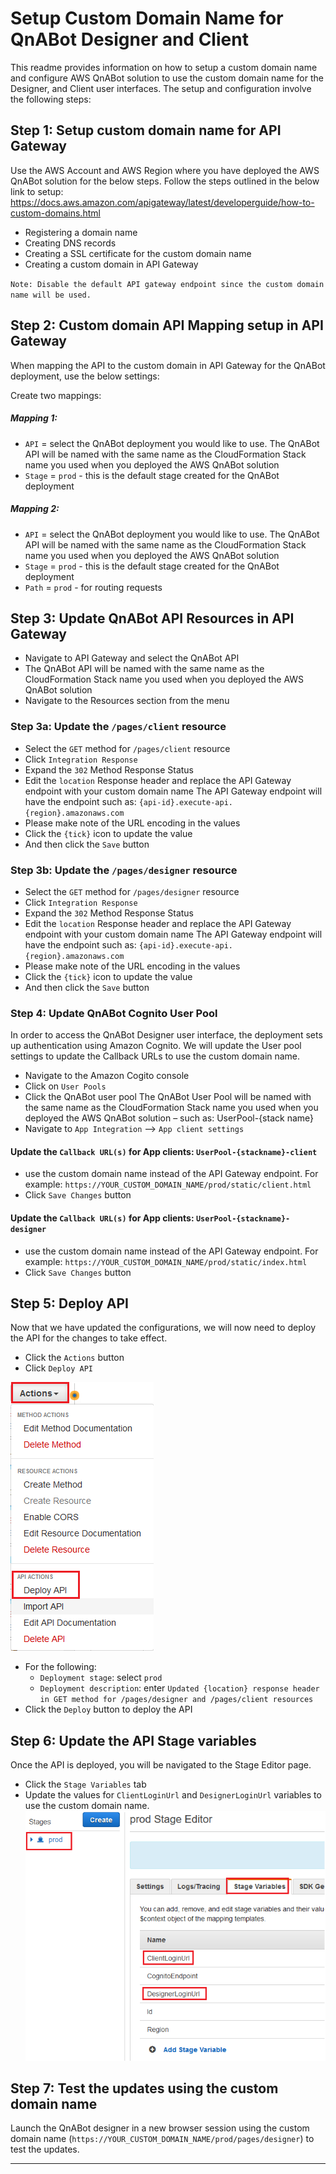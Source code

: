 # Setup Custom Domain Name for QnABot Designer and Client
This readme provides information on how to setup a custom domain name and configure AWS QnABot solution to use the custom domain name for the Designer, and Client user interfaces. 
The setup and configuration involve the following steps:

## Step 1: Setup custom domain name for API Gateway
Use the AWS Account and AWS Region where you have deployed the AWS QnABot solution for the below steps. 
Follow the steps outlined in the below link to setup:
https://docs.aws.amazon.com/apigateway/latest/developerguide/how-to-custom-domains.html 

-	Registering a domain name
-	Creating DNS records
-	Creating a SSL certificate for the custom domain name
-	Creating a custom domain in API Gateway

`Note: Disable the default API gateway endpoint since the custom domain name will be used.`


## Step 2: Custom domain API Mapping setup in API Gateway
When mapping the API to the custom domain in API Gateway for the QnABot deployment, use the below settings: 

Create two mappings:

##### Mapping 1: 
- `API` = select the QnABot deployment you would like to use. The QnABot API will be named with the same name as the CloudFormation Stack name you used when you deployed the AWS QnABot solution
- `Stage` = `prod`	- this is the default stage created for the QnABot deployment

##### Mapping 2: 
- `API` = select the QnABot deployment you would like to use. The QnABot API will be named with the same name as the CloudFormation Stack name you used when you deployed the AWS QnABot solution
- `Stage` = `prod`	- this is the default stage created for the QnABot deployment
- `Path` = `prod`	- for routing requests

## Step 3: Update QnABot API Resources in API Gateway
- Navigate to API Gateway and select the QnABot API
- The QnABot API will be named with the same name as the CloudFormation Stack name you used when you deployed the AWS QnABot solution
- Navigate to the Resources section from the menu

### Step 3a: Update the `/pages/client` resource
- Select the `GET` method for `/pages/client` resource
- Click `Integration Response`
- Expand the `302` Method Response Status
- Edit the `location` Response header and replace the API Gateway endpoint with your custom domain name
The API Gateway endpoint will have the endpoint such as: `{api-id}.execute-api.{region}.amazonaws.com`
- Please make note of the URL encoding in the values
- Click the `{tick}` icon to update the value
- And then click the `Save` button

### Step 3b: Update the `/pages/designer` resource
- Select the `GET` method for `/pages/designer` resource
- Click `Integration Response`
- Expand the `302` Method Response Status
- Edit the `location` Response header and replace the API Gateway endpoint with your custom domain name
The API Gateway endpoint will have the endpoint such as: `{api-id}.execute-api.{region}.amazonaws.com`
- Please make note of the URL encoding in the values
- Click the `{tick}` icon to update the value
- And then click the `Save` button

### Step 4: Update QnABot Cognito User Pool
In order to access the QnABot Designer user interface, the deployment sets up authentication using Amazon Cognito. We will update the User pool settings to update the Callback URLs to use the custom domain name. 
- Navigate to the Amazon Cogito console 
- Click on `User Pools`
- Click the QnABot user pool
The QnABot User Pool will be named with the same name as the CloudFormation Stack name you used when you deployed the AWS QnABot solution – such as: UserPool-{stack name}
- Navigate to `App Integration` --> `App client settings`

#### Update the `Callback URL(s)` for App clients: `UserPool-{stackname}-client`
- use the custom domain name instead of the API Gateway endpoint. For example: 
`https://YOUR_CUSTOM_DOMAIN_NAME/prod/static/client.html`
- Click `Save Changes` button

#### Update the `Callback URL(s)` for App clients: `UserPool-{stackname}-designer`
- use the custom domain name instead of the API Gateway endpoint. For example: 
`https://YOUR_CUSTOM_DOMAIN_NAME/prod/static/index.html`
- Click `Save Changes` button

## Step 5: Deploy API
Now that we have updated the configurations, we will now need to deploy the API for the changes to take effect. 

- Click the `Actions` button
- Click `Deploy API`

![](deploy_api_action.png)

- For the following: 
  - `Deployment stage`: select `prod`
  - `Deployment description`: enter `Updated {location} response header in GET method for /pages/designer and /pages/client resources`
- Click the `Deploy` button to deploy the API

## Step 6: Update the API Stage variables
Once the API is deployed, you will be navigated to the Stage Editor page. 
- Click the `Stage Variables` tab
- Update the values for `ClientLoginUrl` and `DesignerLoginUrl` variables to use the custom domain name. 
![](stage_variables.png)

## Step 7: Test the updates using the custom domain name
Launch the QnABot designer in a new browser session using the custom domain name (`https://YOUR_CUSTOM_DOMAIN_NAME/prod/pages/designer`) to test the updates.


-----
